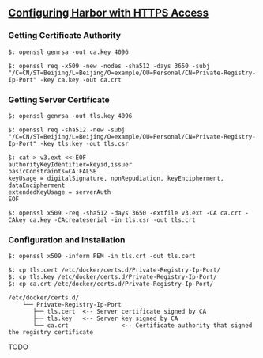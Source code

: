 ## [Configuring Harbor with HTTPS Access](https://github.com/goharbor/harbor/blob/master/docs/configure_https.md)

### Getting Certificate Authority

```
$: openssl genrsa -out ca.key 4096

$: openssl req -x509 -new -nodes -sha512 -days 3650 -subj "/C=CN/ST=Beijing/L=Beijing/O=example/OU=Personal/CN=Private-Registry-Ip-Port" -key ca.key -out ca.crt
```

### Getting Server Certificate

```
$: openssl genrsa -out tls.key 4096

$: openssl req -sha512 -new -subj "/C=CN/ST=Beijing/L=Beijing/O=example/OU=Personal/CN=Private-Registry-Ip-Port" -key tls.key -out tls.csr

$: cat > v3.ext <<-EOF
authorityKeyIdentifier=keyid,issuer
basicConstraints=CA:FALSE
keyUsage = digitalSignature, nonRepudiation, keyEncipherment, dataEncipherment
extendedKeyUsage = serverAuth
EOF

$: openssl x509 -req -sha512 -days 3650 -extfile v3.ext -CA ca.crt -CAkey ca.key -CAcreateserial -in tls.csr -out tls.crt
```

### Configuration and Installation

```
$: openssl x509 -inform PEM -in tls.crt -out tls.cert

$: cp tls.cert /etc/docker/certs.d/Private-Registry-Ip-Port/
$: cp tls.key /etc/docker/certs.d/Private-Registry-Ip-Port/
$: cp ca.crt /etc/docker/certs.d/Private-Registry-Ip-Port/
```

```
/etc/docker/certs.d/
    └── Private-Registry-Ip-Port
       ├── tls.cert  <-- Server certificate signed by CA
       ├── tls.key   <-- Server key signed by CA
       └── ca.crt               <-- Certificate authority that signed the registry certificate
```

TODO
